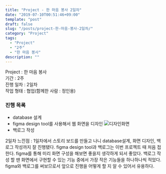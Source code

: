 ```yaml
---
title: "Project - 한 마음 봉사 2일차"
date: "2019-07-10T00:51:46+09:00"
template: "post"
draft: false
slug: "/posts/project-한-마음-봉사-2일차/"
category: "Project"
tags:
  - "Project"
  - "2주"
  - "한 마음 봉사"
description: ""
---
```


Project : 한 마음 봉사 <br>
기간 : 2주 <br>
진행 일차 : 2일차 <br>
작업 형태 : 협업(함께한 사람 : 정인용) <br>

### 진행 목록
- database 설계
- figma design tool를 사용해서 웹 화면을 디자인
![디자인화면](/media/2project_2_view_design_page.png) 
- 백로그 작성

2일차 느낀점 : 1일차에서 스토리 보드를 만들고 나니 database설계, 화면 디자인, 백로그 작성까지 잘 진행됐다. figma design tool과 백로그는 이번 프로젝트 때 처음 접한다. figma를 통해 미리 화면 구성을 해보면 좋을지 생각하게 되서 좋았다. 백로그 작성 할 땐 화면에서 구현할 수 있는 기능 중에서 가장 작은 기능들을 하나하나씩 적었다. figma와 백로그를 써보므로서 앞으로 진행을 어떻게 할 지 알 수 있어서 유용하다.
